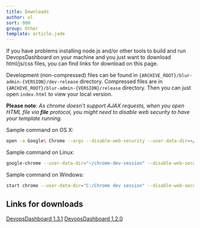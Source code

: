 ```yaml
---
title: Downloads
author: vl
sort: 900
group: Other
template: article.jade
---
```


If you have problems installing node.js and/or other tools to build and run DevopsDashboard on your machine and you just want to download html/js/css files, you can find links for download on this page.

Development (non-compressed) files can be found in `{ARCHIVE_ROOT}/blur-admin-{VERSION}/dev-release` directory. Compressed files are in `{ARCHIVE_ROOT}/blur-admin-{VERSION}/release` directory.
Then you can just open `index.html` to view your local version.

**Please note**: *As chrome doesn't support AJAX requests, when you open HTML file via **file** protocol, you might need to disable web security to have your template running.*

Sample command on OS X:

```bash
open -a Google\ Chrome --args --disable-web-security --user-data-dir=~/ChromeDevSession/
```

Sample command on Linux:

```bash
google-chrome --user-data-dir="~/chrome-dev-session" --disable-web-security
```

Sample command on Windows:

```bash
start chrome --user-data-dir="C:/Chrome dev session" --disable-web-security
```

## Links for downloads

[DevopsDashboard 1.3.1](/blur-admin/downloads/blur-admin-1.3.1.zip)
[DevopsDashboard 1.2.0](/blur-admin/downloads/blur-admin-1.2.0.zip)

